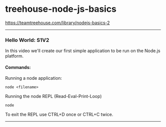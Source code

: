 # treehouse-node-js-basics
https://teamtreehouse.com/library/nodejs-basics-2

---

###  Hello World: S1V2

In this video we'll create our first simple application to be run on the Node.js platform.


#### Commands:

Running a node application:

```
node <filename>
```


Running the node REPL (Read-Eval-Print-Loop)

```
node
```

To exit the REPL use CTRL+D once or CTRL+C twice.

---
